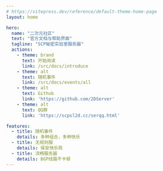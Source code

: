 ```yaml
---
# https://vitepress.dev/reference/default-theme-home-page
layout: home

hero:
  name: "二次元社区"
  text: "官方文档与帮助界面"
  tagline: "SCP秘密实验室服务器"
  actions:
    - theme: brand
      text: 开始阅读
      link: /src/docs/introduce
    - theme: alt
      text: 随机事件
      link: /src/docs/events/all
    - theme: alt
      text: Github
      link: 'https://github.com/2DServer'
    - theme: alt
      text: QQ群
      link: 'https://scpsl2d.cc/serqq.html'

features:
  - title: 随机事件
    details: 多种组合，多种快乐
  - title: 无规则服
    details: 保安快乐局
  - title: 流畅服务器
    details: BGP线路不卡顿
---
```


